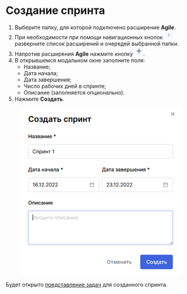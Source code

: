 # Создание спринта

1. Выберите папку, для которой подключено раcширение **Agile**.
2. При необходимости при помощи навигационных кнопок ![](<../../../../.gitbook/assets/изображение (142).png>) разверните список расширений и очередей выбранной папки.
3. Напротив расширения **Agile** нажмите кнопку ![](<../../../../.gitbook/assets/изображение (180) (1).png>).
4. В открывшемся модальном окне заполните поля:
   * Название;
   * Дата начала;
   * Дата завершения;
   * Число рабочих дней в спринте;
   * Описание (заполняется опционально).
5. Нажмите **Создать**.

<figure><img src="../../../../.gitbook/assets/изображение (52).png" alt=""><figcaption></figcaption></figure>

Будет открыто [представление задач](sozdanie-sprinta.md#predstavlenie-zadach) для созданного спринта.

####
